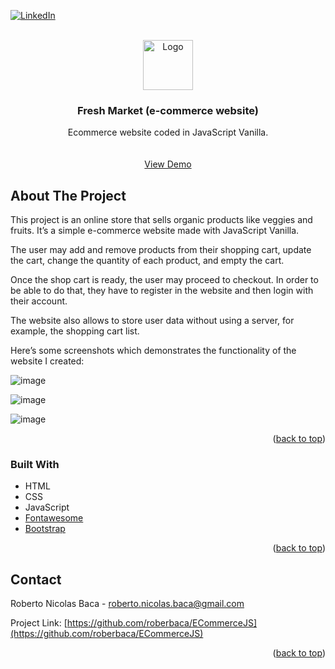 <div id="top"></div>


[![LinkedIn][linkedin-shield]][linkedin-url]


<!-- PROJECT LOGO -->
<br />
<div align="center">
  <a href="https://github.com/roberbaca/ECommerceJS">  
    <img src="https://user-images.githubusercontent.com/83043304/140669718-0a350618-f217-4247-9d91-42d00c4c292f.png" alt="Logo" width="80" height="80">
  </a>

<h3 align="center">Fresh Market (e-commerce website)</h3>

  <p align="center">
    Ecommerce website coded in JavaScript Vanilla.
    <br />  
    <br />
    <br />
    <a href="https://freshmarket.vercel.app/" target = "_blank">View Demo</a>  
  </p>
</div>

<!-- ABOUT THE PROJECT -->
## About The Project

This project is an online store that sells organic products like veggies and fruits. It’s a simple e-commerce website made with JavaScript Vanilla.

The user may add and remove products from their shopping cart, update the cart, change the quantity of each product, and empty the cart. 

Once the shop cart is ready, the user may proceed to checkout. In order to be able to do that, they have to register in the website and then login with their account.

The website also allows to store user data without using a server, for example, the shopping cart list.

Here’s some screenshots which demonstrates the functionality of the website I created:

![image](https://user-images.githubusercontent.com/83043304/141706488-949127bc-12cc-45e2-ada7-5f4314fc884f.png)

![image](https://user-images.githubusercontent.com/83043304/141706325-b3ebbb7a-a604-49e2-9eca-c5ed222ba086.png)

![image](https://user-images.githubusercontent.com/83043304/141706331-9bf68260-461e-4a0e-afaf-3b95d9e11480.png)

<p align="right">(<a href="#top">back to top</a>)</p>

### Built With

* HTML
* CSS
* JavaScript 
* [Fontawesome](https://fontawesome.com/)
* [Bootstrap](https://getbootstrap.com/)

<p align="right">(<a href="#top">back to top</a>)</p>

<!-- CONTACT -->
## Contact

Roberto Nicolas Baca - roberto.nicolas.baca@gmail.com

Project Link: [https://github.com/roberbaca/ECommerceJS](https://github.com/roberbaca/ECommerceJS)

<p align="right">(<a href="#top">back to top</a>)</p>





<!-- MARKDOWN LINKS & IMAGES -->
<!-- https://www.markdownguide.org/basic-syntax/#reference-style-links -->
[contributors-shield]: https://img.shields.io/github/contributors/github_username/repo_name.svg?style=for-the-badge
[contributors-url]: https://github.com/github_username/repo_name/graphs/contributors
[forks-shield]: https://img.shields.io/github/forks/github_username/repo_name.svg?style=for-the-badge
[forks-url]: https://github.com/github_username/repo_name/network/members
[stars-shield]: https://img.shields.io/github/stars/github_username/repo_name.svg?style=for-the-badge
[stars-url]: https://github.com/github_username/repo_name/stargazers
[issues-shield]: https://img.shields.io/github/issues/github_username/repo_name.svg?style=for-the-badge
[issues-url]: https://github.com/github_username/repo_name/issues
[license-shield]: https://img.shields.io/github/license/github_username/repo_name.svg?style=for-the-badge
[license-url]: https://github.com/github_username/repo_name/blob/master/LICENSE.txt
[linkedin-shield]: https://img.shields.io/badge/-LinkedIn-black.svg?style=for-the-badge&logo=linkedin&colorB=555
[linkedin-url]: https://www.linkedin.com/in/rober-baca
[product-screenshot]: images/screenshot.png

